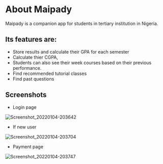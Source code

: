 # About Maipady  
Maipady is a companion app for students in tertiary institution in Nigeria.
## Its features are:


* Store results and calculate their GPA for each semester
* Calculate thier CGPA,
* Students can also see their week courses based on their previous performance.
* Find recommended tutorial classes
* Find past questions

## Screenshots
* Login page

![Screenshot_20220104-203642](https://user-images.githubusercontent.com/69816875/148116511-11bfb950-1259-4e94-81fc-de1ec5c20d7d.png)

* If new user

![Screenshot_20220104-203704](https://user-images.githubusercontent.com/69816875/148116577-cb13b6c9-d655-474f-ba06-22b46d1a36e3.png)

* Payment page

![Screenshot_20220104-203747](https://user-images.githubusercontent.com/69816875/148117489-ad3ea151-fec4-4e34-868c-c98c17eff063.png)
